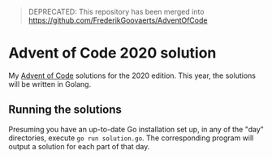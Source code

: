 > DEPRECATED: This repository has been merged into https://github.com/FrederikGoovaerts/AdventOfCode

# Advent of Code 2020 solution

My [Advent of Code](https://adventofcode.com) solutions for the 2020 edition. This year, the solutions will be written in Golang.

## Running the solutions

Presuming you have an up-to-date Go installation set up, in any of the "day" directories, execute `go run solution.go`. The corresponding program will output a solution for each part of that day.

